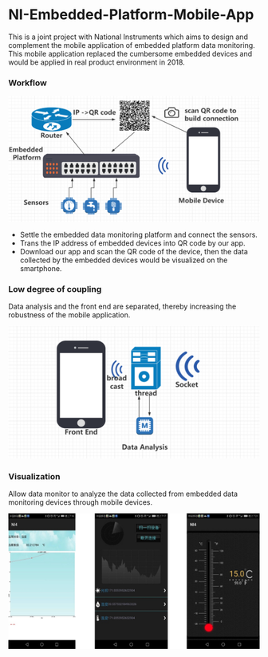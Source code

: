 # NI-Embedded-Platform-Mobile-App
This is a joint project with National Instruments which aims to design and complement the mobile application of embedded platform data monitoring. This mobile application replaced the cumbersome embedded devices and would be applied in real product environment in 2018.



###  Workflow 

![](http://github.com/StrangeCloud9/NI-Embedded-Platform-Mobile-App/raw/master/images/NI1.png)

* Settle the embedded data monitoring platform and connect the sensors. 
* Trans the IP address of embedded devices into QR code by our app.
* Download our app and scan the QR code of the device, then the data collected by the embedded devices would be visualized on the smartphone.

### Low degree of coupling ###

Data analysis and the front end are separated, thereby increasing the robustness of the mobile application.

![](http://github.com/StrangeCloud9/NI-Embedded-Platform-Mobile-App/raw/master/images/NI2.png)


### Visualization 

Allow data monitor to analyze the data collected from embedded data monitoring devices through mobile devices. 

![](http://github.com/StrangeCloud9/NI-Embedded-Platform-Mobile-App/raw/master/images/NI3.png)